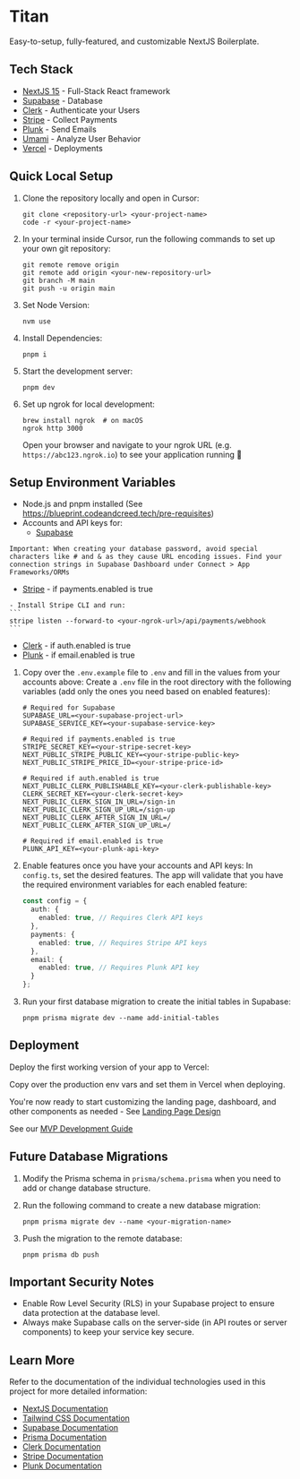 # Titan

Easy-to-setup, fully-featured, and customizable NextJS Boilerplate.

## Tech Stack

- [NextJS 15](https://nextjs.org/) - Full-Stack React framework
- [Supabase](https://supabase.com/) - Database
- [Clerk](https://clerk.com/) - Authenticate your Users
- [Stripe](https://stripe.com/) - Collect Payments
- [Plunk](https://useplunk.com/) - Send Emails
- [Umami](https://umami.is/) - Analyze User Behavior
- [Vercel](https://vercel.com/) - Deployments

## Quick Local Setup

1. Clone the repository locally and open in Cursor:
   ```
   git clone <repository-url> <your-project-name>
   code -r <your-project-name>
   ```

2. In your terminal inside Cursor, run the following commands to set up your own git repository:
   ```
   git remote remove origin
   git remote add origin <your-new-repository-url>
   git branch -M main
   git push -u origin main
   ```

3. Set Node Version:
   ```
   nvm use
   ```

4. Install Dependencies:
   ```
   pnpm i
   ```

5. Start the development server:
   ```
   pnpm dev
   ```

6. Set up ngrok for local development:
   ```
   brew install ngrok  # on macOS
   ngrok http 3000
   ```
   Open your browser and navigate to your ngrok URL (e.g. `https://abc123.ngrok.io`) to see your application running :raised_hands:


## Setup Environment Variables
- Node.js and pnpm installed (See https://blueprint.codeandcreed.tech/pre-requisites)
- Accounts and API keys for:
  - [Supabase](https://supabase.com/)

```
Important: When creating your database password, avoid special characters like # and & as they cause URL encoding issues. Find your connection strings in Supabase Dashboard under Connect > App Frameworks/ORMs
```

  - [Stripe](https://stripe.com/) - if payments.enabled is true

``````
- Install Stripe CLI and run:
```
stripe listen --forward-to <your-ngrok-url>/api/payments/webhook
```
``````

  - [Clerk](https://clerk.com/) - if auth.enabled is true
  - [Plunk](https://useplunk.com/) - if email.enabled is true

1. Copy over the `.env.example` file to `.env` and fill in the values from your accounts above:
   Create a `.env` file in the root directory with the following variables (add only the ones you need based on enabled features):
   ```
   # Required for Supabase
   SUPABASE_URL=<your-supabase-project-url>
   SUPABASE_SERVICE_KEY=<your-supabase-service-key>

   # Required if payments.enabled is true
   STRIPE_SECRET_KEY=<your-stripe-secret-key>
   NEXT_PUBLIC_STRIPE_PUBLIC_KEY=<your-stripe-public-key>
   NEXT_PUBLIC_STRIPE_PRICE_ID=<your-stripe-price-id>

   # Required if auth.enabled is true
   NEXT_PUBLIC_CLERK_PUBLISHABLE_KEY=<your-clerk-publishable-key>
   CLERK_SECRET_KEY=<your-clerk-secret-key>
   NEXT_PUBLIC_CLERK_SIGN_IN_URL=/sign-in
   NEXT_PUBLIC_CLERK_SIGN_UP_URL=/sign-up
   NEXT_PUBLIC_CLERK_AFTER_SIGN_IN_URL=/
   NEXT_PUBLIC_CLERK_AFTER_SIGN_UP_URL=/

   # Required if email.enabled is true
   PLUNK_API_KEY=<your-plunk-api-key>
   ```

2. Enable features once you have your accounts and API keys:
   In `config.ts`, set the desired features. The app will validate that you have the required environment variables for each enabled feature:
   ```typescript
   const config = {
     auth: {
       enabled: true, // Requires Clerk API keys
     },
     payments: {
       enabled: true, // Requires Stripe API keys
     },
     email: {
       enabled: true, // Requires Plunk API key
     }
   };
   ```

3. Run your first database migration to create the initial tables in Supabase:
   ```
   pnpm prisma migrate dev --name add-initial-tables
   ```

## Deployment

Deploy the first working version of your app to Vercel:

Copy over the production env vars and set them in Vercel when deploying.

You're now ready to start customizing the landing page, dashboard, and other components as needed - See [Landing Page Design](https://blueprint.codeandcreed.tech/product-development/landing-page)

See our [MVP Development Guide](https://blueprint.codeandcreed.tech/company-building/mvp-development)

## Future Database Migrations

1) Modify the Prisma schema in `prisma/schema.prisma` when you need to add or change database structure.

2) Run the following command to create a new database migration:
   ```
   pnpm prisma migrate dev --name <your-migration-name>
   ```

3) Push the migration to the remote database:
   ```
   pnpm prisma db push
   ```

## Important Security Notes

- Enable Row Level Security (RLS) in your Supabase project to ensure data protection at the database level.
- Always make Supabase calls on the server-side (in API routes or server components) to keep your service key secure.

## Learn More

Refer to the documentation of the individual technologies used in this project for more detailed information:
- [NextJS Documentation](https://nextjs.org/docs)
- [Tailwind CSS Documentation](https://tailwindcss.com/docs)
- [Supabase Documentation](https://supabase.io/docs)
- [Prisma Documentation](https://www.prisma.io/docs)
- [Clerk Documentation](https://clerk.dev/docs)
- [Stripe Documentation](https://stripe.com/docs)
- [Plunk Documentation](https://docs.useplunk.com/)
